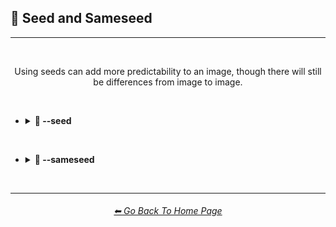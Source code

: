 <h2>🌱 Seed and Sameseed</h2>

<hr><!--------------->

<br>

<div align="center">

Using seeds can add more predictability to an image, though there will still be differences from image to image.

</div>

<br>

- <details><summary><b>🌱 --seed</summary></b><p><div align="center">

    <table>
        <tr align=center valign=middle>
            <th width=175></th>
            <th>Midjourney V1</th>
            <th>Midjourney V2</th>
            <th>Midjourney V3</th>
        </tr>
        <tr align=center valign=middle>
            <th>--seed 1</th>
            <td><img src="/Images/MJ_V1/Comparison_Page_Images/Seed_and_Sameseed/Seed/sphere_seed_1.png?raw=true" width="256" /></td>
            <td><img src="/Images/MJ_V2/Comparison_Page_Images/Seed_and_Sameseed/Seed/sphere_seed_1.png?raw=true" width="256" /></td>
            <td><img src="/Images/MJ_V3/Comparison_Page_Images/Seed_and_Sameseed/Seed/sphere_seed_1.png?raw=true" width="256" /></td>
        </tr>
        <tr align=center valign=middle>
            <th>--seed 4775</th>
            <td><img src="/Images/MJ_V1/Comparison_Page_Images/Seed_and_Sameseed/Seed/sphere_seed_4775.png?raw=true" width="256" /></td>
            <td><img src="/Images/MJ_V2/Comparison_Page_Images/Seed_and_Sameseed/Seed/sphere_seed_4775.png?raw=true" width="256" /></td>
            <td><img src="/Images/MJ_V3/Comparison_Page_Images/Seed_and_Sameseed/Seed/sphere_seed_4775.png?raw=true" width="256" /></td>
        </tr>
        <tr align=center valign=middle>
            <th>--seed 4776</th>
            <td><img src="/Images/MJ_V1/Comparison_Page_Images/Seed_and_Sameseed/Seed/sphere_seed_4776_(1).png?raw=true" width="256" /></td>
            <td><img src="/Images/MJ_V2/Comparison_Page_Images/Seed_and_Sameseed/Seed/sphere_seed_4776_(1).png?raw=true" width="256" /></td>
            <td><img src="/Images/MJ_V3/Comparison_Page_Images/Seed_and_Sameseed/Seed/sphere_seed_4776_(1).png?raw=true" width="256" /></td>
        </tr>
        <tr align=center valign=middle>
            <th>--seed 4777</th>
            <td><img src="/Images/MJ_V1/Comparison_Page_Images/Seed_and_Sameseed/Seed/sphere_seed_4777.png?raw=true" width="256" /></td>
            <td><img src="/Images/MJ_V2/Comparison_Page_Images/Seed_and_Sameseed/Seed/sphere_seed_4777.png?raw=true" width="256" /></td>
            <td><img src="/Images/MJ_V3/Comparison_Page_Images/Seed_and_Sameseed/Seed/sphere_seed_4777.png?raw=true" width="256" /></td>
        </tr>
        <tr align=center valign=middle>
            <th>--seed 4778</th>
            <td><img src="/Images/MJ_V1/Comparison_Page_Images/Seed_and_Sameseed/Seed/sphere_seed_4778.png?raw=true" width="256" /></td>
            <td><img src="/Images/MJ_V2/Comparison_Page_Images/Seed_and_Sameseed/Seed/sphere_seed_4778.png?raw=true" width="256" /></td>
            <td><img src="/Images/MJ_V3/Comparison_Page_Images/Seed_and_Sameseed/Seed/sphere_seed_4778.png?raw=true" width="256" /></td>
        </tr>
    </table>

</div></p></details>


<br>


- <details><summary><b>🌱 --sameseed</summary></b><p><div align="center">

    <table>
        <tr align=center valign=middle>
            <th width=175></th>
            <th>Midjourney V1</th>
            <th>Midjourney V2</th>
            <th>Midjourney V3</th>
        </tr>
        <tr align=center valign=middle>
            <th>--sameseed 1</th>
            <td><img src="/Images/MJ_V1/Comparison_Page_Images/Seed_and_Sameseed/Sameseed/sphere_sameseed_1.png?raw=true" width="256" /></td>
            <td><img src="/Images/MJ_V2/Comparison_Page_Images/Seed_and_Sameseed/Sameseed/sphere_sameseed_1.png?raw=true" width="256" /></td>
            <td><img src="/Images/MJ_V3/Comparison_Page_Images/Seed_and_Sameseed/Sameseed/sphere_sameseed_1.png?raw=true" width="256" /></td>
        </tr>
        <tr align=center valign=middle>
            <th>--sameseed 4775</th>
            <td><img src="/Images/MJ_V1/Comparison_Page_Images/Seed_and_Sameseed/Sameseed/sphere_sameseed_4775.png?raw=true" width="256" /></td>
            <td><img src="/Images/MJ_V2/Comparison_Page_Images/Seed_and_Sameseed/Sameseed/sphere_sameseed_4775.png?raw=true" width="256" /></td>
            <td><img src="/Images/MJ_V3/Comparison_Page_Images/Seed_and_Sameseed/Sameseed/sphere_sameseed_4775.png?raw=true" width="256" /></td>
        </tr>
        <tr align=center valign=middle>
            <th>--sameseed 4776</th>
            <td><img src="/Images/MJ_V1/Comparison_Page_Images/Seed_and_Sameseed/Sameseed/sphere_sameseed_4776_(1).png?raw=true" width="256" /></td>
            <td><img src="/Images/MJ_V2/Comparison_Page_Images/Seed_and_Sameseed/Sameseed/sphere_sameseed_4776_(1).png?raw=true" width="256" /></td>
            <td><img src="/Images/MJ_V3/Comparison_Page_Images/Seed_and_Sameseed/Sameseed/sphere_sameseed_4776_(1).png?raw=true" width="256" /></td>
        </tr>
        <tr align=center valign=middle>
            <th>--sameseed 4777</th>
            <td><img src="/Images/MJ_V1/Comparison_Page_Images/Seed_and_Sameseed/Sameseed/sphere_sameseed_4777.png?raw=true" width="256" /></td>
            <td><img src="/Images/MJ_V2/Comparison_Page_Images/Seed_and_Sameseed/Sameseed/sphere_sameseed_4777.png?raw=true" width="256" /></td>
            <td><img src="/Images/MJ_V3/Comparison_Page_Images/Seed_and_Sameseed/Sameseed/sphere_sameseed_4777.png?raw=true" width="256" /></td>
        </tr>
        <tr align=center valign=middle>
            <th>--sameseed 4778</th>
            <td><img src="/Images/MJ_V1/Comparison_Page_Images/Seed_and_Sameseed/Sameseed/sphere_sameseed_4778.png?raw=true" width="256" /></td>
            <td><img src="/Images/MJ_V2/Comparison_Page_Images/Seed_and_Sameseed/Sameseed/sphere_sameseed_4778.png?raw=true" width="256" /></td>
            <td><img src="/Images/MJ_V3/Comparison_Page_Images/Seed_and_Sameseed/Sameseed/sphere_sameseed_4778.png?raw=true" width="256" /></td>
        </tr>
    </table>

</div></p></details>


<br>

<hr><!--------------->
<div align="center">
<h6><a href="https://github.com/willwulfken/MidJourney-Styles-and-Keywords-Reference/blob/main/README.md">⬅ Go Back To Home Page</a></h6>
</div>
